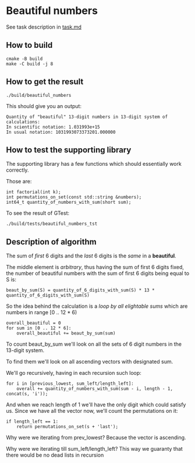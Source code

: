 # Beautiful numbers

See task description in [task.md](task.md)

## How to build

    cmake -B build
    make -C build -j 8

## How to get the result

    ./build/beautiful_numbers 

This should give you an output:

    Quantity of "beautiful" 13-digit numbers in 13-digit system of calculations:
    In scientific notation: 1.031993e+15
    In usual notation: 1031993073373201.000000

## How to test the supporting library

The supporting library has a few functions which should essentially work correctly.

Those are:

    int factorial(int k);
    int permutations_on_set(const std::string &numbers);
    int64_t quantity_of_numbers_with_sum(short sum);

To see the result of GTest:

    ./build/tests/beautiful_numbers_tst 

## Description of algorithm

The sum of *first* 6 digits and the *last* 6 digits is the *same* in a **beautiful**.

The middle element is *arbitrary*, thus having the sum of first 6 digits fixed, the number of
beautiful numbers with the sum of first 6 digits being equal to S is:

    beaut_by_sum(S) = quantity_of_6_digits_with_sum(S) * 13 * quantity_of_6_digits_with_sum(S)

So the idea behind the calculation is a *loop by all elightable sums* which are numbers in range [0 .. 12 * 6)

    overall_beautiful = 0
    for sum in [0 .. 12 * 6]:
        overall_beautiful += beaut_by_sum(sum)

To count beaut_by_sum we'll look on all the sets of 6 digit numbers in the 13-digit system.

To find them we'll look on all ascending vectors with designated sum.

We'll go recursively, having in each recursion such loop:

    for i in [previous_lowest, sum_left/length_left]:
        overall += quantity_of_numbers_with_sum(sum - i, length - 1, concat(s, 'i'));

And when we reach length of 1 we'll have the only digit which could satisfy us. Since we have all the vector now, we'll count the permutations on it:

    if length_left == 1:
        return permutations_on_set(s + 'last');

Why were we iterating from prev_lowest? Because the vector is ascending.

Why were we iterating till sum_left/length_left? This way we guaranty that there would be no dead lists in recursion
